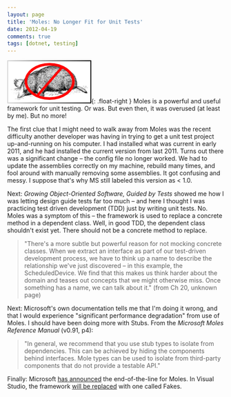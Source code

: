 ```yaml
---
layout: page
title: 'Moles: No Longer Fit for Unit Tests'
date: 2012-04-19
comments: true
tags: [dotnet, testing]
---
```


![No moles](/images/noMoles.png){: .float-right }
Moles is a powerful and useful framework for unit testing. Or was. But even then, it was overused (at least by me). But no more!

The first clue that I might need to walk away from Moles was the recent difficulty another developer was having in trying to get a unit test project up-and-running on his computer. I had installed what was current in early 2011, and he had installed the current version from last 2011. Turns out there was a significant change – the config file no longer worked. We had to update the assemblies correctly on my machine, rebuild many times, and fool around with manually removing some assemblies. It got confusing and messy. I suppose that's why MS still labeled this version as < 1.0.

Next: _Growing Object-Oriented Software, Guided by Tests_ showed me how I was letting design guide tests far too much – and here I thought I was practicing test driven development (TDD) just by writing unit tests. No. Moles was a symptom of this – the framework is used to replace a concrete method in a dependent class. Well, in good TDD, the dependent class shouldn't exist yet. There should not be a concrete method to replace.

> "There's a more subtle but powerful reason for not mocking concrete classes. When we extract an interface as part of our test-driven development process, we have to think up a name to describe the relationship we've just discovered &ndash; in this example, the ScheduledDevice. We find that this makes us think harder about the domain and teases out concepts that we might otherwise miss. Once something has a name, we can talk about it." (from Ch 20, unknown page)

Next: Microsoft's own documentation tells me that I'm doing it wrong, and that I would experience "significant performance degradation" from use of Moles. I should have been doing more with Stubs. From the _Microsoft Moles Reference Manual_ (v0.91, p4):

> "In general, we recommend that you use stub types to isolate from dependencies. This can be achieved by hiding the components behind interfaces. Mole types can be used to isolate from third-party components that do not provide a testable API."

Finally: Microsoft [has announced](https://www.microsoft.com/en-us/research/project/moles-isolation-framework-for-net/?from=http%3A%2F%2Fresearch.microsoft.com%2Fen-us%2Fprojects%2Fmoles%2F) the end-of-the-line for Moles. In Visual Studio, the framework [will be replaced](http://www.peterprovost.org/blog/2012/04/15/visual-studio-11-fakes-part-1/) with one called Fakes.
